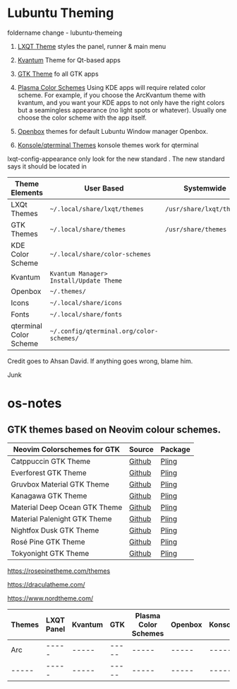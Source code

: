 # Lubuntu Theming

foldername change - lubuntu-themeing

1. [LXQT Theme](https://www.opendesktop.org/browse?cat=446) styles the panel, runner & main menu

2. [Kvantum](https://store.kde.org/browse?cat=123) Theme for Qt-based apps

3. [GTK Theme](https://www.gnome-look.org/browse?cat=135) fo all GTK apps

4. [Plasma Color Schemes](https://store.kde.org/browse?cat=112)
Using KDE apps will require related color scheme. For example, if you choose the ArcKvantum theme with kvantum, and you want your KDE apps to not only have the right colors but a seamingless appearance (no light spots or whatever). Usually one choose the color scheme with the app itself.

5. [Openbox](https://www.box-look.org/browse?cat=140) themes for default Lubuntu Window manager Openbox.
 
6. [Konsole/qterminal Themes](https://store.kde.org/browse?cat=462) konsole themes work for qterminal


lxqt-config-appearance only look for the new standard . The new standard says it should be located in


| Theme Elements | User Based | Systemwide |
| ----- | ----- | ----- |
| LXQt Themes     | `~/.local/share/lxqt/themes` | `/usr/share/lxqt/themes` |
| GTK Themes | `~/.local/share/themes` | `/usr/share/themes`|
| KDE Color Scheme | `~/.local/share/color-schemes` |  |
| Kvantum | `Kvantum Manager> Install/Update Theme` |  |
| Openbox | `~/.themes/`|  |
| Icons | `~/.local/share/icons` |  |
| Fonts | `~/.local/share/fonts` |  |
| qterminal Color Scheme | `~/.config/qterminal.org/color-schemes/` |  |


Credit goes to Ahsan David. If anything goes wrong, blame him.



Junk 

# os-notes

## GTK themes based on Neovim colour schemes.

| Neovim Colorschemes for GTK | Source | Package |
| ------ | ------ | ------ |
| Catppuccin GTK Theme          | [Github](https://github.com/Fausto-Korpsvart/Catppuccin-GTK-Theme)  | [Pling](https://www.pling.com/p/1715554/) |
| Everforest GTK Theme          | [Github](https://github.com/Fausto-Korpsvart/Everforest-GTK-Theme)  | [Pling](https://www.pling.com/p/1695467/) |
| Gruvbox Material GTK Theme    | [Github](https://github.com/Fausto-Korpsvart/Gruvbox-GTK-Theme)     | [Pling](https://www.pling.com/p/1681313/) |
| Kanagawa GTK Theme            | [Github](https://github.com/Fausto-Korpsvart/Kanagawa-GKT-Theme)    | [Pling](https://www.pling.com/p/1810560/) |
| Material Deep Ocean GTK Theme | [Github](https://github.com/Fausto-Korpsvart/Material-GTK-Themes)   | [Pling](https://www.pling.com/p/1706139/) |
| Material Palenight GTK Theme  | [Github](https://github.com/Fausto-Korpsvart/Material-GTK-Themes)   | [Pling](https://www.pling.com/p/1706139/) |
| Nightfox Dusk GTK Theme       | [Github](https://github.com/Fausto-Korpsvart/Nightfox-GTK-Theme)    | [Pling](https://www.pling.com/p/1929101/) |
| Rosé Pine GTK Theme           | [Github](https://github.com/Fausto-Korpsvart/Rose-Pine-GTK-Theme)   | [Pling](https://www.pling.com/p/1810530/) |
| Tokyonight GTK Theme          | [Github](https://github.com/Fausto-Korpsvart/Tokyo-Night-GTK-Theme) | [Pling](https://www.pling.com/p/1681315/) |

https://rosepinetheme.com/themes

https://draculatheme.com/

https://www.nordtheme.com/


| Themes | LXQT Panel | Kvantum | GTK | Plasma Color Schemes | Openbox | Konsole/qterminal |
| ----- | ----- | ----- | ----- | ----- | ----- | ----- |
| Arc | ----- | ----- | ----- | ----- | ----- | ----- |
| ----- | ----- | ----- | ----- | ----- | ----- | ----- |
